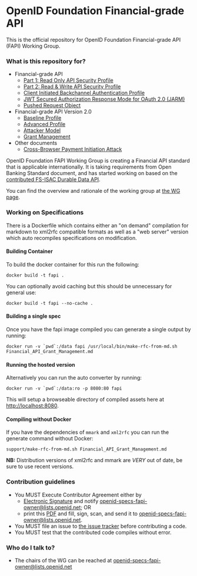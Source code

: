 # OpenID Foundation Financial-grade API #

This is the official repository for OpenID Foundation Financial-grade API (FAPI) Working Group. 

### What is this repository for? ###

* Financial-grade API
    * [Part 1: Read Only API Security Profile](Financial_API_WD_001.md)
    * [Part 2: Read & Write API Security Profile](Financial_API_WD_002.md)
    * [Client Initiated Backchannel Authentication Profile](Financial_API_WD_CIBA.md)
    * [JWT Secured Authorization Response Mode for OAuth 2.0 (JARM)](Financial_API_JWT_Secured_Authorization_Response_Mode.md)
    * [Pushed Request Object](Financial_API_Pushed_Request_Object.md)
* Financial-grade API Version 2.0
    * [Baseline Profile](FAPI_2_0_Baseline_Profile.md)
    * [Advanced Profile](FAPI_2_0_Advanced_Profile.md)
    * [Attacker Model](FAPI_2_0_Attacker_Model.md)
    * [Grant Management](FAPI_2_0_Grant_Management.md)
* Other documents
    * [Cross-Browser Payment Initiation Attack](TR-Cross_browser_payment_initiation_attack.md)


OpenID Foundation FAPI Working Group is creating a Financial API standard that is applicable internationally. It is taking requirements from Open Banking Standard document, and has started working on based on the [contributed FS-ISAC Durable Data API](http://lists.openid.net/pipermail/openid-specs-fapi/attachments/20160609/df29d295/attachment-0001.pdf). 

You can find the overview and rationale of the working group at [the WG page](http://openid.net/wg/fapi/).

### Working on Specifications ###

There is a Dockerfile which contains either an "on demand" compilation for markdown to xml2rfc compatible formats as well as a "web server" version which auto recompiles specifications on modification.

#### Building Container

To build the docker container for this run the following:

```docker build -t fapi .```

You can optionally avoid caching but this should be unnecessary for general use:

```docker build -t fapi --no-cache .```

#### Building a single spec

Once you have the fapi image compiled you can generate a single output by running:

```docker run -v `pwd`:/data fapi /usr/local/bin/make-rfc-from-md.sh Financial_API_Grant_Management.md```

#### Running the hosted version

Alternatively you can run the auto converter by running:

```docker run -v `pwd`:/data:ro -p 8080:80 fapi```

This will setup a browseable directory of compiled assets here at [http://localhost:8080](http://localhost:8080).

#### Compiling without Docker

If you have the dependencies of `mmark` and `xml2rfc` you can run the generate command without Docker:

```support/make-rfc-from-md.sh Financial_API_Grant_Management.md```

**NB:** Distribution versions of xml2rfc and mmark are *VERY* out of date, be sure to use recent versions.


### Contribution guidelines ###

* You MUST Execute Contributor Agreement either by 
    * [Electronic Signature](http://openid.net/intellectual-property/) and notify openid-specs-fapi-owner@lists.openid.net; OR 
    * print this [PDF](http://openid.net/wordpress-content/uploads/2010/01/paper-contribution-agreement-20100122.pdf) and fill, sign, scan, and send it to openid-specs-fapi-owner@lists.openid.net. 
* You MUST file an issue to [the issue tracker](https://bitbucket.org/openid/fapi/issues?status=new&status=open) before contributing a code. 
* You MUST test that the contributed code compiles without error. 

### Who do I talk to? ###

* The chairs of the WG can be reached at openid-specs-fapi-owner@lists.openid.net
